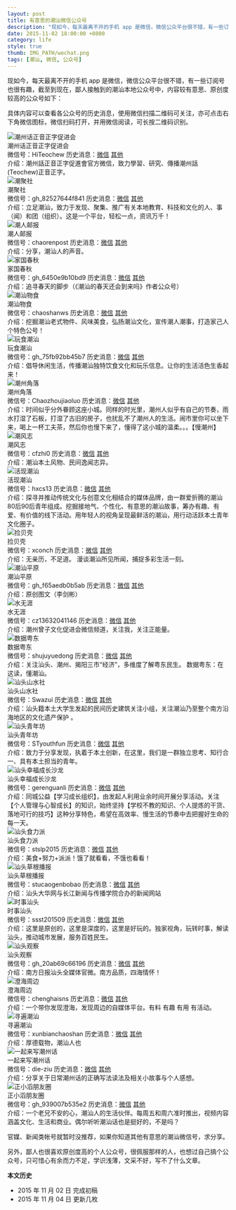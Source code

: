 ```yaml
---
layout: post
title: 有意思的潮汕微信公众号
description: "现如今，每天最离不开的手机 app 是微信，微信公众平台很不错，有一些订阅号也很有趣，截至到现在，鄙人接触到的潮汕本地公众号中，内容较有意思、原创度较高的公众号如下。"
date: 2015-11-02 18:00:00 +0800
category: life
style: true
thumb: IMG_PATH/wechat.png
tags: [潮汕, 微信, 公众号]
---
```


现如今，每天最离不开的手机 app 是微信，微信公众平台很不错，有一些订阅号也很有趣，截至到现在，鄙人接触到的潮汕本地公众号中，内容较有意思、原创度较高的公众号如下：

具体内容可以查看各公众号的历史消息，使用微信扫描二维码可关注，亦可点击右下角微信图标，微信扫码打开，并用微信阅读，可长按二维码识别。

<div class="profile">
  <div class="left qrcode"><img alt="潮州话正音正字促进会" src="http://open.weixin.qq.com/qr/code/?username=HiTeochew" /></div>
  <div class="nickname">潮州话正音正字促进会</div>
  <div class="info">
    <span class="wechat-id">微信号：HiTeochew</span>
    <span class="history">历史消息：<a href="http://mp.weixin.qq.com/mp/getmasssendmsg?__biz=MjM5MjM3MDI0OQ==#wechat_redirect">微信</a> <a href="http://weixin.sogou.com/gzh?openid=oIWsFt6VXDvL5q--ASdYJuXYAUTQ&ext=zMKRwhGG3zbm1adYyVr_3bUhHqir16EQ3kqLJme6Ht_vDPZ0RrdfHbqL4qtAnKiD">其他</a></span>
  </div>
  <div class="intro">介绍：潮州話正音正字促進會官方微信，致力學習、研究、傳播潮州話(Teochew)正音正字。</div>
</div>

<div class="profile">
  <div class="left qrcode"><img alt="潮聚社" src="http://open.weixin.qq.com/qr/code/?username=gh_82527644f841" /></div>
  <div class="nickname">潮聚社</div>
  <div class="info">
    <span class="wechat-id">微信号：gh_82527644f841</span>
    <span class="history">历史消息：<a href="http://mp.weixin.qq.com/mp/getmasssendmsg?__biz=MzA3ODM5Njk4Mw==#wechat_redirect">微信</a> <a href="http://weixin.sogou.com/gzh?openid=oIWsFtzf4q36M1rRjBQBetJKC80E&ext=_L45N5QlA_XNJEuV_BC06l_gLh40HZGLKXFqGoeBMbxV6u7F6olFUiYJGi7ta6Fy">其他</a></span>
  </div>
  <div class="intro">介绍：立足潮汕，致力于发现、聚集、推广有关本地教育、科技和文化的人、事（闻）和团（组织）。这是一个平台，轻松一点，资讯万千！</div>
</div>

<div class="profile">
  <div class="left qrcode"><img alt="潮人邮报" src="http://open.weixin.qq.com/qr/code/?username=chaorenpost" /></div>
  <div class="nickname">潮人邮报</div>
  <div class="info">
    <span class="wechat-id">微信号：chaorenpost</span>
    <span class="history">历史消息：<a href="http://mp.weixin.qq.com/mp/getmasssendmsg?__biz=MzA4OTMxMTUxOA==#wechat_redirect">微信</a> <a href="http://weixin.sogou.com/gzh?openid=oIWsFtxF2i-UYXOlhrGYH18Zfckc&ext=zMKRwhGG3zZbc54o_1dFfPbqIsDpTjYG4uP6cr3PoU2GrgUIhFDDaQsyOIE-ARy_">其他</a></span>
  </div>
  <div class="intro">介绍：分享，潮汕人的声音。</div>
</div>

<div class="profile">
  <div class="left qrcode"><img alt="家国春秋" src="http://open.weixin.qq.com/qr/code/?username=gh_6450e9b10bd9" /></div>
  <div class="nickname">家国春秋</div>
  <div class="info">
    <span class="wechat-id">微信号：gh_6450e9b10bd9</span>
    <span class="history">历史消息：<a href="http://mp.weixin.qq.com/mp/getmasssendmsg?__biz=MzA3NzI4MTg4NQ==#wechat_redirect">微信</a> <a href="http://weixin.sogou.com/gzh?openid=oIWsFt9KiFoCtf5cz_OS7K0T2KtM&ext=rgljaGmlw7C_WkVck6uyxSkT1OOC-Dtq6x8e02S1Nb4tH9G9um2Ts0KAmQlFRAcJ">其他</a></span>
  </div>
  <div class="intro">介绍：追寻春天的脚步（《潮汕的春天还会到来吗》作者公众号）</div>
</div>

<div class="profile">
  <div class="left qrcode"><img alt="潮汕物食" src="http://open.weixin.qq.com/qr/code/?username=chaoshanws" /></div>
  <div class="nickname">潮汕物食</div>
  <div class="info">
    <span class="wechat-id">微信号：chaoshanws</span>
    <span class="history">历史消息：<a href="http://mp.weixin.qq.com/mp/getmasssendmsg?__biz=MzIwMDA1MzEyMA==#wechat_redirect">微信</a> <a href="http://weixin.sogou.com/gzh?openid=oIWsFt73VQfBWajOuaMCKLaKfRuw&ext=zMKRwhGG3zaZZvzk3deKViKkAhNCXTVCDeJRZz7GQfp9miA1dRdrDNPWN-c5HVp0">其他</a></span>
  </div>
  <div class="intro">介绍：挖掘潮汕老式物件、风味美食，弘扬潮汕文化，宣传潮人潮事，打造家己人个特色公号！</div>
</div>

<div class="profile">
  <div class="left qrcode"><img alt="玩食潮汕" src="http://open.weixin.qq.com/qr/code/?username=gh_75fb92bb45b7" /></div>
  <div class="nickname">玩食潮汕</div>
  <div class="info">
    <span class="wechat-id">微信号：gh_75fb92bb45b7</span>
    <span class="history">历史消息：<a href="http://mp.weixin.qq.com/mp/getmasssendmsg?__biz=MzA4MDY1MDcwNw==#wechat_redirect">微信</a> <a href="http://weixin.sogou.com/gzh?openid=oIWsFt_oNdPij72b0v0o43nUnRlc&ext=_L45N5QlA_UIPXqo91OGSQzirSOdZolIq3qndTNtJ8ivyJU9tXS9JQGu1ovOjckS">其他</a></span>
  </div>
  <div class="intro">介绍：倡导休闲生活，传播潮汕独特饮食文化和玩乐信息。让你的生活活色生香起来！</div>
</div>

<div class="profile">
  <div class="left qrcode"><img alt="潮州角落" src="http://open.weixin.qq.com/qr/code/?username=Chaozhoujiaoluo" /></div>
  <div class="nickname">潮州角落</div>
  <div class="info">
    <span class="wechat-id">微信号：Chaozhoujiaoluo</span>
    <span class="history">历史消息：<a href="http://mp.weixin.qq.com/mp/getmasssendmsg?__biz=MzA4ODIwOTIwOQ==#wechat_redirect">微信</a> <a href="http://weixin.sogou.com/gzh?openid=oIWsFt-1Q5Ope56sPKVChGYIqgiw&ext=zMKRwhGG3zZmwf0xkla6jJq15vnXchrlpMD1IbdhhrBYGm7d9EkyAFYWsytUvNuy">其他</a></span>
  </div>
  <div class="intro">介绍：时间似乎分外眷顾这座小城。同样的时光里，潮州人似乎有自己的节奏，雨水打湿了石板，打湿了古旧的房子，也扰乱不了潮州人的生活。闹市里你可以坐下来，喝上一杯工夫茶，然后你也慢下来了，懂得了这小城的温柔。。。【慢潮州】</div>
</div>

<div class="profile">
  <div class="left qrcode"><img alt="潮风志" src="http://open.weixin.qq.com/qr/code/?username=cfzhi0" /></div>
  <div class="nickname">潮风志</div>
  <div class="info">
    <span class="wechat-id">微信号：cfzhi0</span>
    <span class="history">历史消息：<a href="http://mp.weixin.qq.com/mp/getmasssendmsg?__biz=MzA4NjIwMzQ2Mg==#wechat_redirect">微信</a> <a href="http://weixin.sogou.com/gzh?openid=oIWsFt-ga-_eURer5e5zIGIQ8ksw&ext=zMKRwhGG3zbHRu6KLJSJuyf_mbaxjrHQhE9WLhuMtwACNNeh_myfUsW6c3vk0Z16">其他</a></span>
  </div>
  <div class="intro">介绍：潮汕本土风物、民间逸闻志异。</div>
</div>

<div class="profile">
  <div class="left qrcode"><img alt="活现潮汕" src="http://open.weixin.qq.com/qr/code/?username=hxcs13" /></div>
  <div class="nickname">活现潮汕</div>
  <div class="info">
    <span class="wechat-id">微信号：hxcs13</span>
    <span class="history">历史消息：<a href="http://mp.weixin.qq.com/mp/getmasssendmsg?__biz=MjM5MDAzMDI5OQ==#wechat_redirect">微信</a> <a href="http://weixin.sogou.com/gzh?openid=oIWsFt9TZUMLl76VpIU_6xVwuJNk&ext=zMKRwhGG3zbdQbWv52qJlyOzX4xQcv7wEMQJDdU-UBlbIbsHKG2pTTNdMnK6uWQU">其他</a></span>
  </div>
  <div class="intro">介绍：探寻并推动传统文化与创意文化相结合的媒体品牌，由一群爱折腾的潮汕80后90后青年组成。挖掘接地气、个性化、有意思的潮汕故事，筹办有趣、有爱、有价值的线下活动。用年轻人的视角呈现最鲜活的潮汕，用行动活跃本土青年文化圈子。</div>
</div>

<div class="profile">
  <div class="left qrcode"><img alt="捡贝壳" src="http://open.weixin.qq.com/qr/code/?username=xconch" /></div>
  <div class="nickname">捡贝壳</div>
  <div class="info">
    <span class="wechat-id">微信号：xconch</span>
    <span class="history">历史消息：<a href="http://mp.weixin.qq.com/mp/getmasssendmsg?__biz=MzA4OTI5Mzk2Mg==#wechat_redirect">微信</a> <a href="http://weixin.sogou.com/gzh?openid=oIWsFtzzLvGRYQPhWuLeRx86T1v0&ext=zMKRwhGG3zYwhpVWD-qIKZVBwu7hBKNWEtsReUXTqsj-m7UZRC9936Jw501awBsR">其他</a></span>
  </div>
  <div class="intro">介绍：无亲历，不足道。 漫谈潮汕所见所闻，捕捉多彩生活一刻。</div>
</div>

<div class="profile">
  <div class="left qrcode"><img alt="潮汕平原" src="http://open.weixin.qq.com/qr/code/?username=gh_f65aedb0b5ab" /></div>
  <div class="nickname">潮汕平原</div>
  <div class="info">
    <span class="wechat-id">微信号：gh_f65aedb0b5ab</span>
    <span class="history">历史消息：<a href="http://mp.weixin.qq.com/mp/getmasssendmsg?__biz=MzA5MTM5Mzk1Nw==#wechat_redirect">微信</a> <a href="http://weixin.sogou.com/gzh?openid=oIWsFtyRWxbXE_xNE5lawabLd71s&ext=_L45N5QlA_XUpvFwpBVqgwBL1u-po4xgh_CU8bCat_Cg5wg89m6W3z58L-Aq_HdB">其他</a></span>
  </div>
  <div class="intro">介绍：原创图文（李剑彬）</div>
</div>

<div class="profile">
  <div class="left qrcode"><img alt="水无涯" src="http://open.weixin.qq.com/qr/code/?username=cz13632041146" /></div>
  <div class="nickname">水无涯</div>
  <div class="info">
    <span class="wechat-id">微信号：cz13632041146</span>
    <span class="history">历史消息：<a href="http://mp.weixin.qq.com/mp/getmasssendmsg?__biz=MzAxOTY0MzA4OA==#wechat_redirect">微信</a> <a href="http://weixin.sogou.com/gzh?openid=oIWsFt0toKqyiWpzTZhOypoihvwg&ext=_L45N5QlA_Vmi4S_JIjBUDQe6yf5rL3ofVMPDrXDcW1ldZjzQZYhD34VEJesABP7">其他</a></span>
  </div>
  <div class="intro">介绍：潮州曾子文化促进会微信频道，关注我，关注正能量。</div>
</div>

<div class="profile">
  <div class="left qrcode"><img alt="数据粤东" src="http://open.weixin.qq.com/qr/code/?username=shujuyuedong" /></div>
  <div class="nickname">数据粤东</div>
  <div class="info">
    <span class="wechat-id">微信号：shujuyuedong</span>
    <span class="history">历史消息：<a href="http://mp.weixin.qq.com/mp/getmasssendmsg?__biz=MjM5MjA1Njc1OA==#wechat_redirect">微信</a> <a href="http://weixin.sogou.com/gzh?openid=oIWsFt_Urnb4ytovuoRrq4UwpoH4&ext=zMKRwhGG3zY4g4C65IjSgOesahtBiVSH7tLPF5cYtl5WCI1-01zyjsg-dN_hgl1l">其他</a></span>
  </div>
  <div class="intro">介绍：关注汕头、潮州、揭阳三市“经济”，多维度了解粤东民生。 数据粤东：在这读，懂潮汕。</div>
</div>

<div class="profile">
  <div class="left qrcode"><img alt="汕头山水社" src="http://open.weixin.qq.com/qr/code/?username=Swazui" /></div>
  <div class="nickname">汕头山水社</div>
  <div class="info">
    <span class="wechat-id">微信号：Swazui</span>
    <span class="history">历史消息：<a href="http://mp.weixin.qq.com/mp/getmasssendmsg?__biz=MjM5MzAzNzA2MA==#wechat_redirect">微信</a> <a href="http://weixin.sogou.com/gzh?openid=oIWsFt2lG6Kx3L1u2O5auhy1arLY&ext=zMKRwhGG3zZaKqanBa3j9KmAUJUXWNd_VoAS1buwULnR05boVJJKbgBBkI-fg1iT">其他</a></span>
  </div>
  <div class="intro">介绍：汕头籍本土大学生发起的民间历史建筑关注小组，关注潮汕乃至整个南方沿海地区的文化遗产保护 。</div>
</div>

<div class="profile">
  <div class="left qrcode"><img alt="汕头青年坊" src="http://open.weixin.qq.com/qr/code/?username=STyouthfun" /></div>
  <div class="nickname">汕头青年坊</div>
  <div class="info">
    <span class="wechat-id">微信号：STyouthfun</span>
    <span class="history">历史消息：<a href="http://mp.weixin.qq.com/mp/getmasssendmsg?__biz=MzA4NjY1NjYyMg==#wechat_redirect">微信</a> <a href="http://weixin.sogou.com/gzh?openid=oIWsFt5NHwdHN7wHkIOEUyB8HuXE&ext=_L45N5QlA_XsI6HoNquaUNxLOAa2hmeFiXQrfKcQkbgLTS3yDNHd5QLXPJFRqLjS">其他</a></span>
  </div>
  <div class="intro">介绍：致力于分享发现，执着于本土创新，在这里，我们是一群独立思考、知行合一、具有本土担当的青年。</div>
</div>

<div class="profile">
  <div class="left qrcode"><img alt="汕头幸福成长沙龙" src="http://open.weixin.qq.com/qr/code/?username=gerenguanli" /></div>
  <div class="nickname">汕头幸福成长沙龙</div>
  <div class="info">
    <span class="wechat-id">微信号：gerenguanli</span>
    <span class="history">历史消息：<a href="http://mp.weixin.qq.com/mp/getmasssendmsg?__biz=MjM5MzM0ODY3MA==#wechat_redirect">微信</a> <a href="http://weixin.sogou.com/gzh?openid=oIWsFt4xhfEhnFrik7azH2xbCzp0&ext=_L45N5QlA_Vq94iAM1-mdxz4eNSVO2li2LpZNA__fa5WE8soD3WYwazx6dJ9m2xK">其他</a></span>
  </div>
  <div class="intro">介绍：同城公益【学习成长组织】，由发起人利用业余时间开展分享活动。关注【个人管理与心智成长】的知识，始终坚持【学校不教的知识、个人提炼的干货、落地可行的技巧】这种分享特色，希望在高效率、慢生活的节奏中去把握好生命的每一天。</div>
</div>

<div class="profile">
  <div class="left qrcode"><img alt="汕头食力派" src="http://open.weixin.qq.com/qr/code/?username=stslp2015" /></div>
  <div class="nickname">汕头食力派</div>
  <div class="info">
    <span class="wechat-id">微信号：stslp2015</span>
    <span class="history">历史消息：<a href="http://mp.weixin.qq.com/mp/getmasssendmsg?__biz=MzAxNjM2ODA5Mw==#wechat_redirect">微信</a> <a href="http://weixin.sogou.com/gzh?openid=oIWsFt_s6NXcp8jBmgjZa3qkdEcM&ext=_L45N5QlA_V6kt3C5XqkPY-jbh-iUN2nSlnNUPDuaLpHCUZ2zr8fua6UHFh9nr9I">其他</a></span>
  </div>
  <div class="intro">介绍：美食+努力+派派！饿了就看看，不饿也看看！</div>
</div>

<div class="profile">
  <div class="left qrcode"><img alt="汕头草根播报" src="http://open.weixin.qq.com/qr/code/?username=stucaogenbobao" /></div>
  <div class="nickname">汕头草根播报</div>
  <div class="info">
    <span class="wechat-id">微信号：stucaogenbobao</span>
    <span class="history">历史消息：<a href="http://mp.weixin.qq.com/mp/getmasssendmsg?__biz=MjM5NTU1OTk4MA==#wechat_redirect">微信</a> <a href="http://weixin.sogou.com/gzh?openid=oIWsFtwzTEamsxsAGNjfeQDUrtAE&ext=zMKRwhGG3zaS04JaI0sqnzZznfKvca1xJ_wzgrQrB6NnCusHzDKS0oA6nE4dR7qX">其他</a></span>
  </div>
  <div class="intro">介绍：汕头大华网与长江新闻与传播学院合办的新闻网站</div>
</div>

<div class="profile">
  <div class="left qrcode"><img alt="时事汕头" src="http://open.weixin.qq.com/qr/code/?username=ssst201509" /></div>
  <div class="nickname">时事汕头</div>
  <div class="info">
    <span class="wechat-id">微信号：ssst201509</span>
    <span class="history">历史消息：<a href="http://mp.weixin.qq.com/mp/getmasssendmsg?__biz=MzI1MTA1MTMxOQ==#wechat_redirect">微信</a> <a href="http://weixin.sogou.com/gzh?openid=oIWsFt5IjyRIX85VNrBPVI2E4MUk&ext=zMKRwhGG3za7my7vyR8aspaUyiZxTDRopPYAoZTPhAj66tBQjUMeDLRFPWgI3CXy">其他</a></span>
  </div>
  <div class="intro">介绍：这里是原创的，这里是深度的，这里是好玩的。独家视角，玩转时事，解读汕头，推动城市发展，服务百姓民生。</div>
</div>

<div class="profile">
  <div class="left qrcode"><img alt="汕头观察" src="http://open.weixin.qq.com/qr/code/?username=gh_20ab69c66196" /></div>
  <div class="nickname">汕头观察</div>
  <div class="info">
    <span class="wechat-id">微信号：gh_20ab69c66196</span>
    <span class="history">历史消息：<a href="http://mp.weixin.qq.com/mp/getmasssendmsg?__biz=MzI5NjA0NzkzNA==#wechat_redirect">微信</a> <a href="http://weixin.sogou.com/gzh?openid=oIWsFt7un1B8GxTemspDv91Xf_rs&ext=rgljaGmlw7BdI7u2R_TfRwH3mkX3E7B9IYcNIItRNtrEJpRUVBJ92r48nzw3wCUZ">其他</a></span>
  </div>
  <div class="intro">介绍：南方日报汕头全媒体官微。南方品质，四海情怀！</div>
</div>

<div class="profile">
  <div class="left qrcode"><img alt="澄海周边" src="http://open.weixin.qq.com/qr/code/?username=chenghaisns" /></div>
  <div class="nickname">澄海周边</div>
  <div class="info">
    <span class="wechat-id">微信号：chenghaisns</span>
    <span class="history">历史消息：<a href="http://mp.weixin.qq.com/mp/getmasssendmsg?__biz=MjM5NDAxMzY4MA==#wechat_redirect">微信</a> <a href="http://weixin.sogou.com/gzh?openid=oIWsFt33x6W9MmUyBZxfn3vzhrLU&ext=_L45N5QlA_VYTBcVFLhydk_0O3ejNykbXQ76L5qDzl7Q7TVjL7h-RQcAaNDa3iCV">其他</a></span>
  </div>
  <div class="intro">介绍：一个带你发现澄海，发现周边的自媒体平台。有料 有趣 有用 有活动。</div>
</div>

<div class="profile">
  <div class="left qrcode"><img alt="寻遍潮汕" src="http://open.weixin.qq.com/qr/code/?username=xunbianchaoshan" /></div>
  <div class="nickname">寻遍潮汕</div>
  <div class="info">
    <span class="wechat-id">微信号：xunbianchaoshan</span>
    <span class="history">历史消息：<a href="http://mp.weixin.qq.com/mp/getmasssendmsg?__biz=MzA4Mzg5NDcwMQ==#wechat_redirect">微信</a> <a href="http://weixin.sogou.com/gzh?openid=oIWsFtwXDKaEZuF-n351muYoT-iM&ext=zMKRwhGG3zY4wY1tnuuGh8Gz2ldI5J_rt2hFvoX0192isMrgL7Omev4o-826oNCk">其他</a></span>
  </div>
  <div class="intro">介绍：厚德载物，潮汕人也</div>
</div>

<div class="profile">
  <div class="left qrcode"><img alt="一起来写潮州话" src="http://open.weixin.qq.com/qr/code/?username=die-ziu" /></div>
  <div class="nickname">一起来写潮州话</div>
  <div class="info">
    <span class="wechat-id">微信号：die-ziu</span>
    <span class="history">历史消息：<a href="http://mp.weixin.qq.com/mp/getmasssendmsg?__biz=MzA3MDQxNzE4MQ==#wechat_redirect">微信</a> <a href="http://weixin.sogou.com/gzh?openid=oIWsFt5sr0gu9gRikXNZd9S8PVRA&ext=zMKRwhGG3zYQNQHVww8ZInE0vTQpfOCbOSApnIs0mg3VG8lBkj-visdLH3vbLbIi">其他</a></span>
  </div>
  <div class="intro">介绍：分享关于日常潮州话的正确写法读法及相关小故事与个人感想。</div>
</div>

<div class="profile">
  <div class="left qrcode"><img alt="正小滔朋友圈" src="http://open.weixin.qq.com/qr/code/?username=gh_939007b535e2" /></div>
  <div class="nickname">正小滔朋友圈</div>
  <div class="info">
    <span class="wechat-id">微信号：gh_939007b535e2</span>
    <span class="history">历史消息：<a href="http://mp.weixin.qq.com/mp/getmasssendmsg?__biz=MzA4MzE2OTExMQ==#wechat_redirect">微信</a> <a href="http://weixin.sogou.com/gzh?openid=oIWsFt6P2dTpq6-eHFfHCzf9Ppjk&ext=_L45N5QlA_VFm1WvGPVveYZjeDy8iOu-dVoGbKWnJuvZ_zpqIDTnIdPA6B6iQgvw">其他</a></span>
  </div>
  <div class="intro">介绍：一个老兄不安的心，潮汕人的生活伙伴。每周五和周六准时推出，视频内容涵盖文化、生活和商业。偶尔听听潮汕话也是挺好的，不是吗？</div>
</div>

官媒、新闻类帐号就暂时没推荐，如果你知道其他有意思的潮汕微信号，求分享。

另外，鄙人也很喜欢原创度高的个人公众号，很佩服那样的人，也想过自己搞个公众号，只可惜心有余而力不足，学识浅薄，文采不好，写不了什么文章。

<!--<style>
    .profile {margin:10px 0;border:1px solid #ddd;padding:5px;overflow:hidden}
    .profile .qrcode{float:left;display:inline-block;margin-right:5px;}
    .profile .qrcode img{width:100px;}
    @media screen and (max-width: 700px) {
      .profile {margin:10px;}
      .profile .qrcode img{width:100%;}
      .profile .qrcode{float:none;display:block;}
      .profile .history,.profile .wechat-id{display:block;}
    }
    </style>-->

**本文历史**

* 2015 年 11 月 02 日 完成初稿
* 2015 年 11 月 04 日 更新几枚
